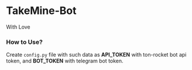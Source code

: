 # TakeMine-Bot
With Love
### How to Use?
Create `config.py` file with such data as __API_TOKEN__ with ton-rocket bot api token,
and __BOT_TOKEN__ with telegram bot token.
